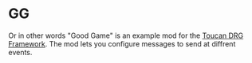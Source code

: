 # GG

Or in other words "Good Game" is an example mod for the [Toucan DRG Framework](https://github.com/Touci/Toucan-DRG-Framework).
The mod lets you configure messages to send at diffrent events.
